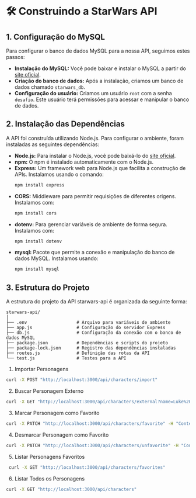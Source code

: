 # 🛠 Construindo a StarWars API

## 1. Configuração do MySQL

Para configurar o banco de dados MySQL para a nossa API, seguimos estes passos:

- **Instalação do MySQL:** Você pode baixar e instalar o MySQL a partir do [site oficial](https://www.mysql.com/downloads/).
- **Criação do banco de dados:** Após a instalação, criamos um banco de dados chamado `starwars_db`.
- **Configuração do usuário:** Criamos um usuário `root` com a senha `desafio`. Este usuário terá permissões para acessar e manipular o banco de dados.

## 2. Instalação das Dependências

A API foi construída utilizando Node.js. Para configurar o ambiente, foram instaladas as seguintes dependências:

- **Node.js:** Para instalar o Node.js, você pode baixá-lo do [site oficial](https://nodejs.org/).
- **npm:** O npm é instalado automaticamente com o Node.js.
- **Express:** Um framework web para Node.js que facilita a construção de APIs. Instalamos usando o comando:
  ```bash
  npm install express
- **CORS:** Middleware para permitir requisições de diferentes origens. Instalamos com:
  ```bash
  npm install cors
- **dotenv:** Para gerenciar variáveis de ambiente de forma segura. Instalamos com:
   ```bash
  npm install dotenv
- **mysql:** Pacote que permite a conexão e manipulação do banco de dados MySQL. Instalamos usando:
  ```bash
  npm install mysql

## 3. Estrutura do Projeto

A estrutura do projeto da API starwars-api é organizada da seguinte forma:
  ```
  starwars-api/
  │
  ├── .env                   # Arquivo para variáveis de ambiente
  ├── app.js                 # Configuração do servidor Express
  ├── db.js                  # Configuração da conexão com o banco de dados MySQL
  ├── package.json           # Dependências e scripts do projeto
  ├── package-lock.json      # Registro das dependências instaladas
  ├── routes.js              # Definição das rotas da API
  └── test.js                # Testes para a API
  ```


1. Importar Personagens
  ```bash
  curl -X POST "http://localhost:3000/api/characters/import"
  ```
2. Buscar Personagem Externo
  ```bash
  curl -X GET "http://localhost:3000/api/characters/external?name=Luke%20Skywalker"
  ```
3. Marcar Personagem como Favorito
  ```bash
  curl -X PATCH "http://localhost:3000/api/characters/favorite" -H "Content-Type: application/json" -d "{\"name\": \"Luke Skywalker\"}"
  ```
4. Desmarcar Personagem como Favorito
  ```bash
  curl -X PATCH "http://localhost:3000/api/characters/unfavorite" -H "Content-Type: application/json" -d "{\"name\": \"Luke Skywalker\"}"
  ```
5. Listar Personagens Favoritos
  ```bash
   curl -X GET "http://localhost:3000/api/characters/favorites"
  ```
6. Listar Todos os Personagens
  ```bash
  curl -X GET "http://localhost:3000/api/characters"
  ```
